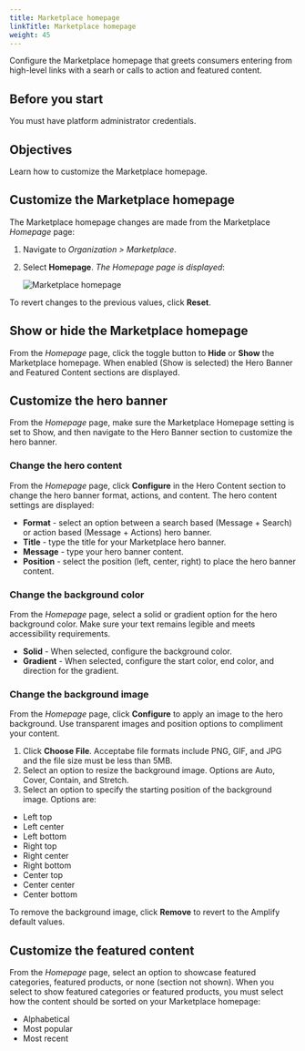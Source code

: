 ```yaml
---
title: Marketplace homepage
linkTitle: Marketplace homepage
weight: 45
---
```


Configure the Marketplace homepage that greets consumers entering from high-level links with a searh or calls to action and featured content.

## Before you start

You must have platform administrator credentials.

## Objectives

Learn how to customize the Marketplace homepage.

## Customize the Marketplace homepage

The Marketplace homepage changes are made from the Marketplace *Homepage* page:

1. Navigate to *Organization > Marketplace*.
2. Select **Homepage**. *The Homepage page is displayed*:

    ![Marketplace homepage](/Images/marketplace/marketplace_homepage.png)

To revert changes to the previous values, click **Reset**.

## Show or hide the Marketplace homepage

From the *Homepage* page, click the toggle button to **Hide** or **Show** the Marketplace homepage. When enabled (Show is selected) the Hero Banner and Featured Content sections are displayed.

## Customize the hero banner

From the *Homepage* page, make sure the Marketplace Homepage setting is set to Show, and then navigate to the Hero Banner section to customize the hero banner.

### Change the hero content

From the *Homepage* page, click **Configure** in the Hero Content section to change the hero banner format, actions, and content. The hero content settings are displayed:

* **Format** - select an option between a search based (Message + Search) or action based (Message + Actions) hero banner.
* **Title** - type the title for your Marketplace hero banner.
* **Message** - type your hero banner content.
* **Position** - select the position (left, center, right) to place the hero banner content.

### Change the background color

From the *Homepage* page, select a solid or gradient option for the hero background color. Make sure your text remains legible and meets accessibility requirements.

* **Solid** - When selected, configure the background color.
* **Gradient** - When selected, configure the start color, end color, and direction for the gradient.

### Change the background image

From the *Homepage* page, click **Configure** to apply an image to the hero background. Use transparent images and position options to compliment your content.

1. Click **Choose File**. Acceptabe file formats include PNG, GIF, and JPG and the file size must be less than 5MB.
2. Select an option to resize the background image. Options are Auto, Cover, Contain, and Stretch.
3. Select an option to specify the starting position of the background image. Options are:

* Left top
* Left center
* Left bottom
* Right top
* Right center
* Right bottom
* Center top
* Center center
* Center bottom

To remove the background image, click **Remove** to revert to the Amplify default values.

## Customize the featured content

From the *Homepage* page, select an option to showcase featured categories, featured products, or none (section not shown). When you select to show featured categories or featured products, you must select how the content should be sorted on your Marketplace homepage:

* Alphabetical
* Most popular
* Most recent